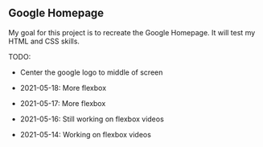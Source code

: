 ## Google Homepage

My goal for this project is to recreate the Google Homepage.  It will test my HTML and CSS skills.  

TODO:
- Center the google logo to middle of screen

- 2021-05-18: More flexbox
- 2021-05-17: More flexbox
- 2021-05-16: Still working on flexbox videos
- 2021-05-14: Working on flexbox videos
